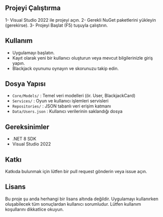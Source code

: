 ## Projeyi Çalıştırma

1- Visual Studio 2022 ile projeyi açın.
2- Gerekli NuGet paketlerini yükleyin (gerekirse).
3- Projeyi Başlat (F5) tuşuyla çalıştırın.

## Kullanım

- Uygulamayı başlatın.
- Kayıt olarak yeni bir kullanıcı oluşturun veya mevcut bilgilerinizle giriş yapın.
- Blackjack oyununu oynayın ve skorunuzu takip edin.

## Dosya Yapısı

- `Core/Models/` : Temel veri modelleri (ör. User, BlackjackCard)
- `Services/` : Oyun ve kullanıcı işlemleri servisleri
- `Repositories/` : JSON tabanlı veri erişim katmanı
- `Data/Users.json` : Kullanıcı verilerinin saklandığı dosya

## Gereksinimler

- .NET 8 SDK
- Visual Studio 2022

## Katkı

Katkıda bulunmak için lütfen bir pull request gönderin veya issue açın.

## Lisans

Bu proje şu anda herhangi bir lisans altında değildir.
Uygulamayı kullanırken oluşabilecek tüm sonuçlardan kullanıcı sorumludur.
Lütfen kullanım koşullarını dikkatlice okuyun.
